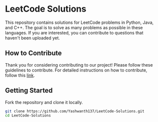 # LeetCode Solutions

This repository contains solutions for LeetCode problems in Python, Java, and C++. The goal is to solve as many problems as possible in these languages. If you are interested, you can contribute to questions that haven't been uploaded yet.

## How to Contribute

Thank you for considering contributing to our project! Please follow these guidelines to contribute. For detailed instructions on how to contribute, follow this [link](https://docs.github.com/en/get-started/exploring-projects-on-github/contributing-to-a-project).

## Getting Started

Fork the repository and clone it locally.

```bash
git clone https://github.com/Yashwanth137/LeetCode-Solutions.git
cd LeetCode-Solutions
